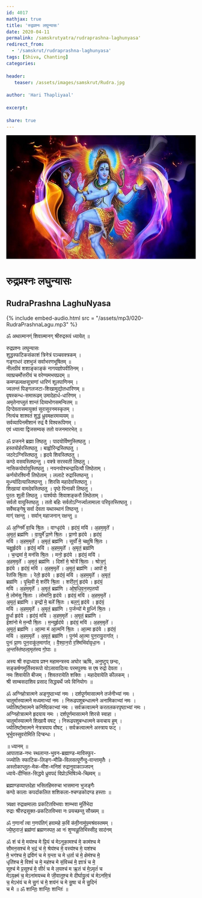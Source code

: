 ```yaml
---    
id: 4017    
mathjax: true    
title: 'रुद्रप्रश्नः लघुन्यासः'    
date: 2020-04-11    
permalink: /samskrutyatra/rudraprashna-laghunyasa'
redirect_from: 
  - '/samskrut/rudraprashna-laghunyasa'
tags: [Shiva, Chanting]    
categories:    
    
header:    
   teaser: /assets/images/samskrut/Rudra.jpg    
    
author: 'Hari Thapliyaal'    
    
excerpt:    
    
share: true    
---    
```

    
![](/assets/images/samskrut/Rudra.jpg)    
    
# रुद्रप्रश्नः लघुन्यासः    
## RudraPrashna LaghuNyasa    
    
{% include embed-audio.html src = "/assets/mp3/020-RudraPrashnaLagu.mp3" %}     
    
   
ॐ अथात्मानग्ं शिवात्मानग् श्रीरुद्ररूपं ध्यायेत् ॥    
    
रुद्रप्रश्नः लघुन्यासः    
शुद्धस्फटिकसंकाशं त्रिनेत्रं पञ्चवक्त्रकम् ।    
गङ्गाधरं दशभुजं सर्वाभरणभूषितम् ॥    
नीलग्रीवं शशाङ्काङ्कं नागयज्ञोपवीतिनम् ।    
व्याघ्रचर्मोत्तरीयं च वरेण्यमभयप्रदम् ॥    
कमण्डल्वक्षसूत्राणां धारिणं शूलपाणिनम् ।    
ज्वलन्तं पिङ्गलजटा-शिखामुद्योतधारिणम् ॥    
वृषस्कन्ध-समारूढम् उमादेहार्ध-धारिणम् ।    
अमृतेनाप्लुतं शान्तं दिव्यभोगसमन्वितम् ॥    
दिग्देवतासमायुक्तं सुरासुरनमस्कृतम् ।    
नित्यंच शाश्वतं शुद्धं ध्रुवमक्षरमव्ययम् ॥    
सर्वव्यापिनमीशानं रुद्रं वै विश्वरूपिणम् ।    
एवं ध्यात्वा द्विजसम्यक् ततो यजनमारभेत् ॥    
    
ॐ प्रजनने ब्रह्मा तिष्ठतु । पादयोर्विष्णुस्तिष्ठतु ।    
हस्तयोर्हरस्तिष्ठतु । बाह्वोरिन्द्रस्तिष्ठतु ।    
जठरेऽग्निस्तिष्ठतु । हृदये शिवस्तिष्ठतु ।    
कण्ठे वसवस्तिष्ठन्तु । वक्त्रे सरस्वती तिष्ठतु ।    
नासिकयोर्वायुस्तिष्ठतु । नयनयोश्चन्द्रादित्यौ तिष्ठेताम् ।    
कर्णयोरश्विनौ तिष्ठेताम् । ललाटे रुद्रास्तिष्ठन्तु ।    
मूर्ध्न्यादित्यास्तिष्ठन्तु । शिरसि महादेवस्तिष्ठतु ।    
शिखायां वामदेवस्तिष्ठतु । पृष्ठे पिनाकी तिष्ठतु ।    
पुरतः शूली तिष्ठतु । पार्श्वयोः शिवाशङ्करौ तिष्ठेताम् ।    
सर्वतो वायुस्तिष्ठतु । ततो बहिः सर्वतोऽग्निर्ज्वालामाला परिवृतस्तिष्ठतु ।    
सर्वेष्वङ्गेषु सर्वा देवता यथास्थानं तिष्ठन्तु ।    
माग्ं रक्षन्तु । सर्वान् महाजनान् रक्षन्तु ॥    
    
ॐ अ॒ग्निर्मे॑ वा॒चि श्रि॒तः । वाग्धृद॑ये । हृद॑यं॒ मयि॑ । अ॒हम॒मृते᳚ ।    
अ॒मृतं॒ ब्रह्म॑णि । वा॒युर्मे᳚ प्रा॒णे श्रि॒तः । प्रा॒णो हृद॑ये । हृद॑यं॒    
मयि॑ । अ॒हम॒मृते᳚ । अ॒मृतं॒ ब्रह्म॑णि । सूर्यो॑ मे॒ चक्षुषि श्रि॒तः ।    
चक्षु॒र्हृद॑ये । हृद॑यं॒ मयि॑ । अ॒हम॒मृते᳚ । अ॒मृतं॒ ब्रह्म॑णि    
। च॒न्द्रमा॑ मे॒ मन॑सि श्रि॒तः । मनो॒ हृद॑ये । हृद॑यं॒ मयि॑ ।    
अ॒हम॒मृते᳚ । अ॒मृतं॒ ब्रह्म॑णि । दिशो॑ मे॒ श्रोत्रे᳚ श्रि॒ताः । श्रोत्र॒ग्ं॒    
हृद॑ये । हृद॑यं॒ मयि॑ । अ॒हम॒मृते᳚ । अ॒मृतं॒ ब्रह्म॑णि । आपो॑ मे॒    
रेत॑सि श्रि॒ताः । रेतो॒ हृद॑ये । हृद॑यं॒ मयि॑ । अ॒हम॒मृते᳚ । अ॒मृतं॒    
ब्रह्म॑णि । पृ॒थि॒वी मे॒ शरी॑रे श्रि॒ता । शरी॑र॒ग्ं॒ हृद॑ये । हृद॑यं॒    
मयि॑ । अ॒हम॒मृते᳚ । अ॒मृतं॒ ब्रह्म॑णि । ओ॒ष॒धि॒व॒न॒स्प॒तयो॑    
मे॒ लोम॑सु श्रि॒ताः । लोमा॑नि॒ हृद॑ये । हृद॑यं॒ मयि॑ । अ॒हम॒मृते᳚ ।    
अ॒मृतं॒ ब्रह्म॑णि । इन्द्रो॑ मे॒ बले᳚ श्रि॒तः । बल॒ग्ं॒ हृद॑ये । हृद॑यं॒    
मयि॑ । अ॒हम॒मृते᳚ । अ॒मृतं॒ ब्रह्म॑णि । प॒र्जन्यो॑ मे मू॒र्ध्नि श्रि॒तः ।    
मू॒र्धा हृद॑ये । हृद॑यं॒ मयि॑ । अ॒हम॒मृते᳚ । अ॒मृतं॒ ब्रह्म॑णि ।    
ईशा॑नो मे म॒न्यौ श्रि॒तः । म॒न्युर्हृद॑ये । हृद॑यं॒ मयि॑ । अ॒हम॒मृते᳚ ।    
अ॒मृतं॒ ब्रह्म॑णि । आ॒त्मा म॑ आ॒त्मनि॑ श्रि॒तः । आ॒त्मा हृद॑ये । हृद॑यं॒    
मयि॑ । अ॒हम॒मृते᳚ । अ॒मृतं॒ ब्रह्म॑णि । पुन॑र्म आ॒त्मा पुन॒रायु॒रागा᳚त् ।    
पुनः॑ प्रा॒णः पुन॒राकू॑त॒मागा᳚त् । वै॒श्वा॒न॒रो र॒श्मिभि॑र्वावृधा॒नः ।    
अ॒न्तस्ति॑ष्ठत्व॒मृत॑स्य गो॒पाः ॥    
    
अस्य श्री रुद्राध्याय प्रश्न महामन्त्रस्य अघोर ऋषिः, अनुष्टुप् छन्दः,    
सङ्कर्षणमूर्तिस्वरूपो योऽसावादित्यः परमपुरुषः स एष रुद्रो देवता ।    
नमः शिवायेति बीजम् । शिवतरायेति शक्तिः । महादेवायेति कीलकम् ।    
श्री साम्बसदाशिव प्रसाद सिद्ध्यर्थे जपे विनियोगः ॥    
    
ॐ अग्निहोत्रात्मने अङ्गुष्ठाभ्यां नमः । दर्शपूर्णमासात्मने तर्जनीभ्यां नमः ।    
चातुर्मास्यात्मने मध्यमाभ्यां नमः । निरूढपशुबन्धात्मने अनामिकाभ्यां नमः ।    
ज्योतिष्टोमात्मने कनिष्ठिकाभ्यां नमः । सर्वक्रत्वात्मने करतलकरपृष्ठाभ्यां नमः ।    
अग्निहोत्रात्मने हृदयाय नमः । दर्शपूर्णमासात्मने शिरसे स्वाहा ।    
चातुर्मास्यात्मने शिखायै वषट् । निरूढपशुबन्धात्मने कवचाय हुम् ।    
ज्योतिष्टोमात्मने नेत्रत्रयाय वौषट् । सर्वक्रत्वात्मने अस्त्राय फट् ।    
भूर्भुवस्सुवरोमिति दिग्बन्धः ।    
    
॥ ध्यानम् ॥    
आपाताळ-नभः स्थलान्त-भुवन-ब्रह्माण्ड-माविस्फुर-    
ज्ज्योतिः स्फाटिक-लिङ्ग-मौळि-विलसत्पूर्णेन्दु-वान्तामृतैः ।    
अस्तोकाप्लुत-मेक-मीश-मनिशं रुद्रानुवाकाञ्जपन्    
ध्याये-दीप्सित-सिद्धये ध्रुवपदं विप्रोऽभिषिञ्चे-च्छिवम् ॥    
    
ब्रह्माण्डव्याप्तदेहा भसितहिमरुचा भासमाना भुजङ्गैः    
कण्ठे कालाः कपर्दाकलित शशिकला-श्चण्डकोदण्ड हस्ताः ॥    
    
त्र्यक्षा रुद्राक्षमालाः प्रकटितविभवाः शाम्भवा मूर्तिभेदा    
रुद्राः श्रीरुद्रसूक्त-प्रकटितविभवा नः प्रयच्छन्तु सौख्यम् ॥    
    
ॐ ग॒णानां᳚ त्वा ग॒णप॑तिग्ं हवामहे क॒विं क॑वी॒नामु॑प॒मश्र॑वस्तमम् ।    
ज्ये॒ष्ठ॒राजं॒ ब्रह्म॑णां ब्रह्मणस्पत॒ आ नः॑ श‍ृ॒ण्वन्नू॒तिभि॑स्सीद॒ साद॑नम्    
    
ॐ शं च॑ मे॒ मय॑श्च मे प्रि॒यं च॑ मेऽनुका॒मश्च॑ मे॒ काम॑श्च मे    
सौमन॒सश्च॑ मे भ॒द्रं च॑ मे॒ श्रेय॑श्च मे॒ वस्य॑श्च मे॒ यश॑श्च    
मे॒ भग॑श्च मे॒ द्रवि॑णं च मे य॒न्ता च मे ध॒र्ता च॑ मे॒ क्षेम॑श्च मे॒    
धृति॑श्च मे॒ विश्वं॑ च मे॒ मह॑श्च मे सं॒विच्च॑ मे॒ ज्ञात्रं॑ च मे॒    
सूश्च॑ मे प्र॒सूश्च॑ मे॒ सीरं॑ च मे ल॒यश्च॑ म ऋ॒तं च॑ मे॒ऽमृतं॑ च    
मेऽय॒क्ष्मं च॒ मेऽना॑मयच्च मे जी॒वातुश्च मे दीर्घायु॒त्वं च॑ मेऽनमि॒त्रं    
च॒ मेऽभ॑यं च मे सु॒गं च॑ मे॒ शय॑नं च मे सू॒षा च॑ मे सु॒दिनं॑    
च मे ॥ ॐ शान्तिः॒ शान्तिः॒ शान्तिः॑ ॥    
    

